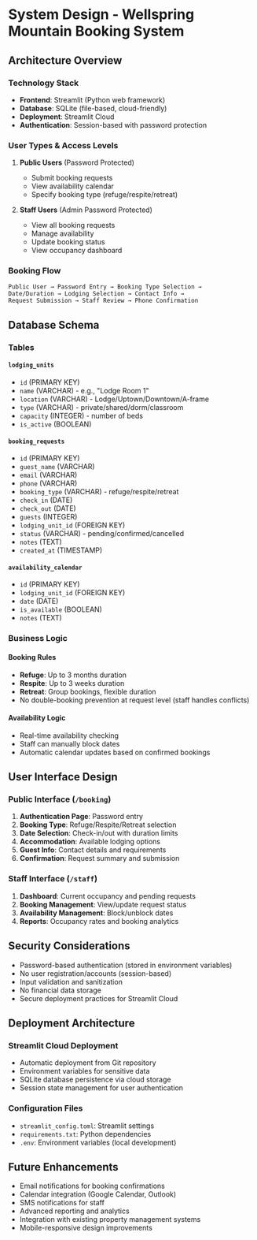 # System Design - Wellspring Mountain Booking System

## Architecture Overview

### Technology Stack
- **Frontend**: Streamlit (Python web framework)
- **Database**: SQLite (file-based, cloud-friendly)
- **Deployment**: Streamlit Cloud
- **Authentication**: Session-based with password protection

### User Types & Access Levels

1. **Public Users** (Password Protected)
   - Submit booking requests
   - View availability calendar
   - Specify booking type (refuge/respite/retreat)

2. **Staff Users** (Admin Password Protected)  
   - View all booking requests
   - Manage availability
   - Update booking status
   - View occupancy dashboard

### Booking Flow

```
Public User → Password Entry → Booking Type Selection → 
Date/Duration → Lodging Selection → Contact Info → 
Request Submission → Staff Review → Phone Confirmation
```

## Database Schema

### Tables

#### `lodging_units`
- `id` (PRIMARY KEY)
- `name` (VARCHAR) - e.g., "Lodge Room 1"
- `location` (VARCHAR) - Lodge/Uptown/Downtown/A-frame
- `type` (VARCHAR) - private/shared/dorm/classroom
- `capacity` (INTEGER) - number of beds
- `is_active` (BOOLEAN)

#### `booking_requests`
- `id` (PRIMARY KEY)  
- `guest_name` (VARCHAR)
- `email` (VARCHAR)
- `phone` (VARCHAR)
- `booking_type` (VARCHAR) - refuge/respite/retreat
- `check_in` (DATE)
- `check_out` (DATE)
- `guests` (INTEGER)
- `lodging_unit_id` (FOREIGN KEY)
- `status` (VARCHAR) - pending/confirmed/cancelled
- `notes` (TEXT)
- `created_at` (TIMESTAMP)

#### `availability_calendar`
- `id` (PRIMARY KEY)
- `lodging_unit_id` (FOREIGN KEY)
- `date` (DATE)
- `is_available` (BOOLEAN)
- `notes` (TEXT)

### Business Logic

#### Booking Rules
- **Refuge**: Up to 3 months duration
- **Respite**: Up to 3 weeks duration  
- **Retreat**: Group bookings, flexible duration
- No double-booking prevention at request level (staff handles conflicts)

#### Availability Logic
- Real-time availability checking
- Staff can manually block dates
- Automatic calendar updates based on confirmed bookings

## User Interface Design

### Public Interface (`/booking`)
1. **Authentication Page**: Password entry
2. **Booking Type**: Refuge/Respite/Retreat selection
3. **Date Selection**: Check-in/out with duration limits
4. **Accommodation**: Available lodging options
5. **Guest Info**: Contact details and requirements
6. **Confirmation**: Request summary and submission

### Staff Interface (`/staff`)  
1. **Dashboard**: Current occupancy and pending requests
2. **Booking Management**: View/update request status
3. **Availability Management**: Block/unblock dates
4. **Reports**: Occupancy rates and booking analytics

## Security Considerations

- Password-based authentication (stored in environment variables)
- No user registration/accounts (session-based)
- Input validation and sanitization
- No financial data storage
- Secure deployment practices for Streamlit Cloud

## Deployment Architecture

### Streamlit Cloud Deployment
- Automatic deployment from Git repository
- Environment variables for sensitive data
- SQLite database persistence via cloud storage
- Session state management for user authentication

### Configuration Files
- `streamlit_config.toml`: Streamlit settings
- `requirements.txt`: Python dependencies
- `.env`: Environment variables (local development)

## Future Enhancements

- Email notifications for booking confirmations
- Calendar integration (Google Calendar, Outlook)
- SMS notifications for staff
- Advanced reporting and analytics
- Integration with existing property management systems
- Mobile-responsive design improvements